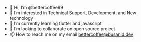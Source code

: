 - 👋 Hi, I’m @bettercoffee99
- 👀 I’m interested in Technical Support, Development, and New technology
- 🌱 I’m currently learning flutter and javascript
- 💞️ I’m looking to collaborate on open source project
- 📫 How to reach me on my email bettercoffee@busanid.dev

<!---
bettercoffee99/bettercoffee99 is a ✨ special ✨ repository because its `README.md` (this file) appears on your GitHub profile.
You can click the Preview link to take a look at your changes.
--->
